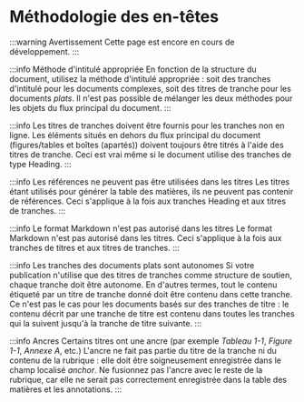 # Méthodologie des en-têtes


:::warning Avertissement
Cette page est encore en cours de développement.
:::


:::info Méthode d'intitulé appropriée
En fonction de la structure du document, utilisez la méthode d'intitulé appropriée : soit des tranches d'intitulé pour les documents complexes, soit des titres de tranche pour les documents *plats*. Il n'est pas possible de mélanger les deux méthodes pour les objets du flux principal du document.
:::


:::info Les titres de tranches doivent être fournis pour les tranches non en ligne.
Les éléments situés en dehors du flux principal du document (figures/tables et boîtes (apartés)) doivent toujours être titrés à l'aide des titres de tranche. Ceci est vrai même si le document utilise des tranches de type Heading.
:::


:::info Les références ne peuvent pas être utilisées dans les titres
Les titres étant utilisés pour générer la table des matières, ils ne peuvent pas contenir de références. Ceci s'applique à la fois aux tranches Heading et aux titres de tranches.
:::


:::info Le format Markdown n'est pas autorisé dans les titres
Le format Markdown n'est pas autorisé dans les titres. Ceci s'applique à la fois aux tranches de titres et aux titres de tranches.
:::


:::info Les tranches des documents plats sont autonomes
Si votre publication n'utilise que des titres de tranches comme structure de soutien, chaque tranche doit être autonome. En d'autres termes, tout le contenu étiqueté par un titre de tranche donné doit être contenu dans cette tranche. Ce n'est pas le cas pour les documents basés sur des tranches de titre : le contenu décrit par une tranche de titre est contenu dans toutes les tranches qui la suivent jusqu'à la tranche de titre suivante.
:::


:::info Ancres
Certains titres ont une ancre (par exemple *Tableau 1-1*, *Figure 1-1*, *Annexe A*, etc.) L'ancre ne fait pas partie du titre de la tranche ni du contenu de la rubrique : elle doit être soigneusement enregistrée dans le champ localisé *anchor*. Ne fusionnez pas l'ancre avec le reste de la rubrique, car elle ne serait pas correctement enregistrée dans la table des matières et les annotations.
:::